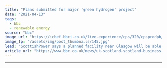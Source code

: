 ```yaml
---
title: "Plans submitted for major 'green hydrogen' project"
date: "2021-04-13"
tags: 
  - bbc
  - renewable energy
source: "bbc"
image_url: "https://ichef.bbci.co.uk/live-experience/cps/320/cpsprodpb/1451E/production/_118003238_whitelee16.jpg"
image_fp: "/assets/img/post_thumbnails/145.jpg"
lead: "ScottishPower says a planned facility near Glasgow will be able to supply hydrogen to the market before 2023."
article_url: "https://www.bbc.co.uk/news/uk-scotland-scotland-business-56721727"
---
```


---
